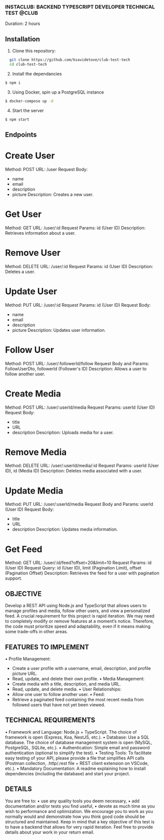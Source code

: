 ### INSTACLUB: BACKEND TYPESCRIPT DEVELOPER TECHNICAL TEST @CLUB
Duration: 2 hours

## Installation
1. Clone this repository:
  ```bash
    git clone https://github.com/ksavidetove/club-test-tech
    cd club-test-tech
  ```

2. Install the dependancies
  ```bash
  $ npm i
  ```

3. Using Docker, spin up a PostgreSQL instance
  ```bash
  $ docker-compose up -d
  ```

4. Start the server
  ```bash
  $ npm start
  ```

## Endpoints
# Create User
Method: POST
URL: /user
Request Body: 
  - name
  - email
  - description
  - picture
Description: Creates a new user.

# Get User
Method: GET
URL: /user/:id
Request Params: id (User ID)
Description: Retrieves information about a user.

# Remove User
Method: DELETE
URL: /user/:id
Request Params: id (User ID)
Description: Deletes a user.

# Update User
Method: PUT
URL: /user/:id
Request Params: id (User ID)
Request Body:
  - name
  - email
  - description
  - picture
Description: Updates user information.

# Follow User
Method: POST
URL: /user/:followerId/follow
Request Body and Params: FollowUserDto, followerId (Follower's ID)
Description: Allows a user to follow another user.

# Create Media
Method: POST
URL: /user/:userId/media
Request Params: userId (User ID)
Request Body: 
  - title
  - URL
  - description
Description: Uploads media for a user.

# Remove Media
Method: DELETE
URL: /user/:userId/media/:id
Request Params: userId (User ID), id (Media ID)
Description: Deletes media associated with a user.

# Update Media
Method: PUT
URL: /user/:userId/media
Request Body and Params: userId (User ID)
Request Body: 
  - title
  - URL
  - description
Description: Updates media information.

# Get Feed
Method: GET
URL: /user/:id/feed?offset=20&limit=10
Request Params: id (User ID)
Request Query: id (User ID), limit (Pagination Limit), offset (Pagination Offset)
Description: Retrieves the feed for a user with pagination support.


## OBJECTIVE
Develop a REST API using Node.js and TypeScript that allows users to manage profiles and media, follow other users, and view a personalized feed.
A crucial requirement for this project is rapid iteration. We may need to completely modify or remove features at a moment’s notice. Therefore, the code must prioritize speed and adaptability, even if it means making some trade-offs in other areas.

## FEATURES TO IMPLEMENT
• Profile Management:
  - Create a user profile with a username, email, description, and profile picture URL.
  - Read, update, and delete their own profile.
• Media Management:
  - Create media with a title, description, and media URL.
  - Read, update, and delete media.
• User Relationships:
  - Allow one user to follow another user.
• Feed:
  - Retrieve a paginated feed containing the most recent media from followed users that have not yet been viewed.

## TECHNICAL REQUIREMENTS
• Framework and Language: Node.js + TypeScript. The choice of framework is open
(Express, Koa, NestJS, etc.).
• Database: Use a SQL database. The choice of database management system is open
(MySQL, PostgreSQL, SQLite, etc.).
• Authentication: Simple email and password authentication (optional to simplify the test).
• Testing Tools: To facilitate easy testing of your API, please provide a file that simplifies API
calls (Postman collection, .http/.rest file + REST client extension on VSCode, etc.).
• Mandatory Documentation: A readme explaining how to install dependencies (including
the database) and start your project.

## DETAILS
You are free to:
• use any quality tools you deem necessary,
• add documentation and/or tests you find useful,
• devote as much time as you wish to performance and optimization.
We encourage you to work as you normally would and demonstrate how you think good code
should be structured and maintained. Keep in mind that a key objective of this test is to have a
backend that allows for very rapid iteration. Feel free to provide details about your work in your
return email.